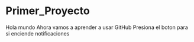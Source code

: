 # Primer_Proyecto
 Hola mundo
 Ahora vamos a aprender a usar GitHub
 Presiona el boton para si
 enciende notificaciones
